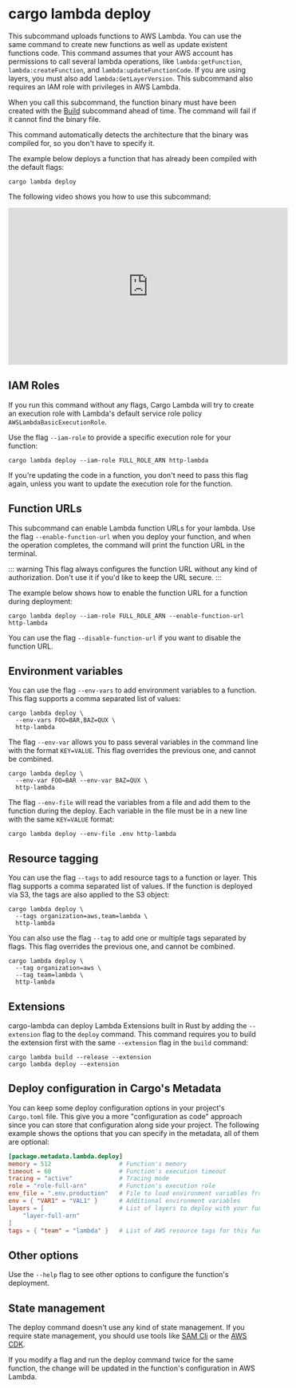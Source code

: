 # cargo lambda deploy

This subcommand uploads functions to AWS Lambda. You can use the same command to create new functions as well as update existent functions code. This command assumes that your AWS account has permissions to call several lambda operations, like `lambda:getFunction`, `lambda:createFunction`, and `lambda:updateFunctionCode`. If you are using layers, you must also add `lambda:GetLayerVersion`. This subcommand also requires an IAM role with privileges in AWS Lambda.

When you call this subcommand, the function binary must have been created with the [Build](/commands/build) subcommand ahead of time. The command will fail if it cannot find the binary file.

This command automatically detects the architecture that the binary was compiled for, so you don't have to specify it.

The example below deploys a function that has already been compiled with the default flags:

```
cargo lambda deploy
```

The following video shows you how to use this subcommand:

<iframe width="560" height="315" src="https://www.youtube.com/embed/ICUSfTorBnI" title="YouTube video player" frameborder="0" allow="accelerometer; autoplay; clipboard-write; encrypted-media; gyroscope; picture-in-picture; web-share" allowfullscreen></iframe>

## IAM Roles

If you run this command without any flags, Cargo Lambda will try to create an execution role with Lambda's default service role policy `AWSLambdaBasicExecutionRole`.

Use the flag `--iam-role` to provide a specific execution role for your function:

```
cargo lambda deploy --iam-role FULL_ROLE_ARN http-lambda
```

If you're updating the code in a function, you don't need to pass this flag again, unless you want to update the execution role for the function.

## Function URLs

This subcommand can enable Lambda function URLs for your lambda. Use the flag `--enable-function-url` when you deploy your function, and when the operation completes, the command will print the function URL in the terminal.

::: warning
This flag always configures the function URL without any kind of authorization. Don't use it if you'd like to keep the URL secure.
:::

The example below shows how to enable the function URL for a function during deployment:

```
cargo lambda deploy --iam-role FULL_ROLE_ARN --enable-function-url http-lambda
```

You can use the flag `--disable-function-url` if you want to disable the function URL.

## Environment variables

You can use the flag `--env-vars` to add environment variables to a function. This flag supports a comma separated list of values:

```
cargo lambda deploy \
  --env-vars FOO=BAR,BAZ=QUX \
  http-lambda
```

The flag `--env-var` allows you to pass several variables in the command line with the format `KEY=VALUE`. This flag overrides the previous one, and cannot be combined.

```
cargo lambda deploy \
  --env-var FOO=BAR --env-var BAZ=QUX \
  http-lambda
```

The flag `--env-file` will read the variables from a file and add them to the function during the deploy. Each variable in the file must be in a new line with the same `KEY=VALUE` format:

```
cargo lambda deploy --env-file .env http-lambda
```

## Resource tagging

You can use the flag `--tags` to add resource tags to a function or layer. This flag supports a comma separated list of values. If the function is deployed via S3, the tags are also applied to the S3 object:

```
cargo lambda deploy \
  --tags organization=aws,team=lambda \
  http-lambda
```

You can also use the flag `--tag` to add one or multiple tags separated by flags. This flag overrides the previous one, and cannot be combined.

```
cargo lambda deploy \
  --tag organization=aws \
  --tag team=lambda \
  http-lambda
```

## Extensions

cargo-lambda can deploy Lambda Extensions built in Rust by adding the `--extension` flag to the `deploy` command. This command requires you to build the extension first with the same `--extension` flag in the `build` command:

```
cargo lambda build --release --extension
cargo lambda deploy --extension
```

## Deploy configuration in Cargo's Metadata

You can keep some deploy configuration options in your project's `Cargo.toml` file. This give you a more "configuration as code" approach since you can store that configuration along side your project. The following example shows the options that you can specify in the metadata, all of them are optional:

```toml
[package.metadata.lambda.deploy]
memory = 512                   # Function's memory
timeout = 60                   # Function's execution timeout
tracing = "active"             # Tracing mode
role = "role-full-arn"         # Function's execution role
env_file = ".env.production"   # File to load environment variables from
env = { "VAR1" = "VAL1" }      # Additional environment variables
layers = [                     # List of layers to deploy with your function
    "layer-full-arn"
]
tags = { "team" = "lambda" }   # List of AWS resource tags for this function
```

## Other options

Use the `--help` flag to see other options to configure the function's deployment.

## State management

The deploy command doesn't use any kind of state management. If you require state management, you should use tools like [SAM Cli](https://github.com/aws/aws-sam-cli) or the [AWS CDK](https://github.com/aws/aws-cdk).

If you modify a flag and run the deploy command twice for the same function, the change will be updated in the function's configuration in AWS Lambda.
